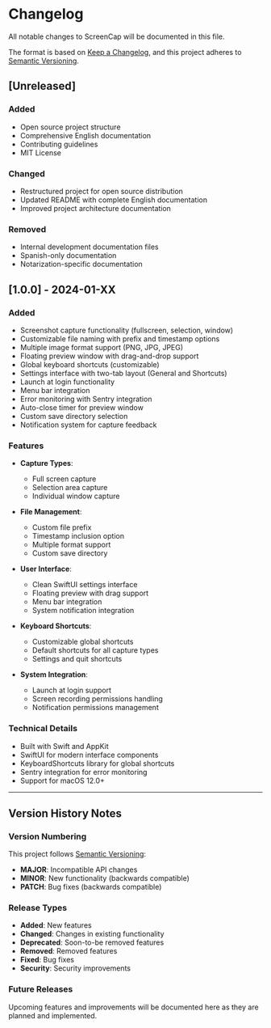 # Changelog

All notable changes to ScreenCap will be documented in this file.

The format is based on [Keep a Changelog](https://keepachangelog.com/en/1.0.0/),
and this project adheres to [Semantic Versioning](https://semver.org/spec/v2.0.0.html).

## [Unreleased]

### Added
- Open source project structure
- Comprehensive English documentation
- Contributing guidelines
- MIT License

### Changed
- Restructured project for open source distribution
- Updated README with complete English documentation
- Improved project architecture documentation

### Removed
- Internal development documentation files
- Spanish-only documentation
- Notarization-specific documentation

## [1.0.0] - 2024-01-XX

### Added
- Screenshot capture functionality (fullscreen, selection, window)
- Customizable file naming with prefix and timestamp options
- Multiple image format support (PNG, JPG, JPEG)
- Floating preview window with drag-and-drop support
- Global keyboard shortcuts (customizable)
- Settings interface with two-tab layout (General and Shortcuts)
- Launch at login functionality
- Menu bar integration
- Error monitoring with Sentry integration
- Auto-close timer for preview window
- Custom save directory selection
- Notification system for capture feedback

### Features
- **Capture Types**:
  - Full screen capture
  - Selection area capture
  - Individual window capture

- **File Management**:
  - Custom file prefix
  - Timestamp inclusion option
  - Multiple format support
  - Custom save directory

- **User Interface**:
  - Clean SwiftUI settings interface
  - Floating preview with drag support
  - Menu bar integration
  - System notification integration

- **Keyboard Shortcuts**:
  - Customizable global shortcuts
  - Default shortcuts for all capture types
  - Settings and quit shortcuts

- **System Integration**:
  - Launch at login support
  - Screen recording permissions handling
  - Notification permissions management

### Technical Details
- Built with Swift and AppKit
- SwiftUI for modern interface components
- KeyboardShortcuts library for global shortcuts
- Sentry integration for error monitoring
- Support for macOS 12.0+

---

## Version History Notes

### Version Numbering
This project follows [Semantic Versioning](https://semver.org/):
- **MAJOR**: Incompatible API changes
- **MINOR**: New functionality (backwards compatible)
- **PATCH**: Bug fixes (backwards compatible)

### Release Types
- **Added**: New features
- **Changed**: Changes in existing functionality
- **Deprecated**: Soon-to-be removed features
- **Removed**: Removed features
- **Fixed**: Bug fixes
- **Security**: Security improvements

### Future Releases
Upcoming features and improvements will be documented here as they are planned and implemented.